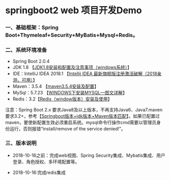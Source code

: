 # springboot2 web 项目开发Demo

### 一、基础框架：Spring Boot+Thymeleaf+Security+MyBatis+Mysql+Redis。

### 二、系统环境准备

* Spring Boot 2.0.4
* JDK 1.8 【[JDK1.8安装和配置及注意事项（windows系统）](https://blog.csdn.net/u014166319/article/details/71791287)】
* IDE：IntelliJ IDEA 2018.1 【[Intellij IDEA 最新旗舰版注册激活破解（2018亲测，可用）](https://www.cnblogs.com/aacoutlook/p/9036299.html)】
* Maven：3.5.4 【[maven3.5.4安装及配置](https://blog.csdn.net/qq_41211007/article/details/81660530)】
* MySql：5.7.23 【[WINDOWS下安装MYSQL—图文详解](https://www.cnblogs.com/reyinever/p/8551977.html)】
* Redis：3.2【[Redis（window版本）安装及使用](https://blog.csdn.net/qq_32444825/article/details/80718650)】

注意：Spring Boot 2.x 要求Java8及以上版本，不再支持Java6、Java7.maven要求3.2+，参考【[Springboot版本+jdk版本+Maven版本匹配](https://blog.csdn.net/weixin_42190794/article/details/81772620)】。如果已配置过maven，要使新配置生效必须重启系统。mysql命令行操作cmd需要以管理员身份运行，否则报错“install/remove of the service denied!”。

### 三、版本说明

* 2018-10-16之前：完成web视图、Spring Security集成、Mybatis集成、用户登录、角色授权、多环境配置等。

* 2018-10-16:完成redis集成



